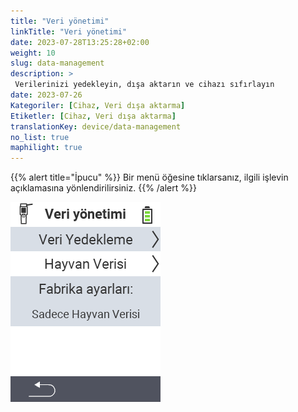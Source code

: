 ```yaml
---
title: "Veri yönetimi"
linkTitle: "Veri yönetimi"
date: 2023-07-28T13:25:28+02:00
weight: 10
slug: data-management
description: >
 Verilerinizi yedekleyin, dışa aktarın ve cihazı sıfırlayın
date: 2023-07-26
Kategoriler: [Cihaz, Veri dışa aktarma]
Etiketler: [Cihaz, Veri dışa aktarma]
translationKey: device/data-management
no_list: true
maphilight: true
---
```

{{% alert title="İpucu" %}}
Bir menü öğesine tıklarsanız, ilgili işlevin açıklamasına yönlendirilirsiniz.
{{% /alert %}}

<img src="menu.png" alt="VitalControl Veri yönetimi" title="Veri yönetimi" usemap="#workmap" class="maphilight" />

<map name="workmap">
  <area shape="rect" coords="2,40,238,80" alt="Veri yedekleme" title="Yedek oluşturma talimatlarını burada bulabilirsiniz&#10;Fare tıklaması: belgeleri aç" href="/en/docs/device/data-management/data-backup/">

  <area shape="rect" coords="2,80,238,120" alt="Hayvan verileri" title="Yedek geri yükleme talimatlarını burada bulabilirsiniz&#10;Fare tıklaması: belgeleri aç" href="/en/docs/device/data-management/animal-data/">

  <area shape="rect" coords="2,120,238,200" alt="Fabrika ayarlarına sıfırla" title="Cihazı ve hayvan verilerini sıfırlama ile ilgili tüm bilgileri ve talimatları burada bulabilirsiniz&#10;Fare tıklaması: belgeleri aç" href="/en/docs/reset/">

  <area shape="rect" coords="2,282,120,319" alt="Geri" title="Hayvan verilerini dışa aktarma ile ilgili tüm bilgileri ve talimatları burada bulabilirsiniz&#10;Fare tıklaması: belgeleri aç" href="/en/docs/device/">
</map>
